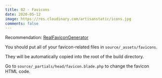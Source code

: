 ```yaml
---
title: 02 - Favicons
date: 2020-05-12
image: https://res.cloudinary.com/artisanstatic/icons.jpg
comments: false
---
```

Recommendation: [RealFaviconGenerator](https://realfavicongenerator.net)

You should put all of your favicon-related files in `source/_assets/favicons`.

They will be automatically copied into the root of the build directory.

Go to `source/_partials/head/favicon.blade.php` to change the favicon HTML code.
